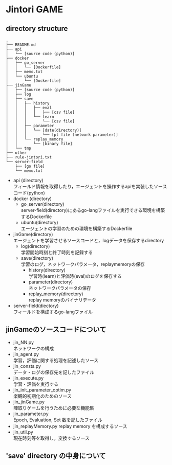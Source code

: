 # Jintori GAME

## directory structure
```
.
├── README.md
├── api
│   └── [source code (python)]
├── docker
│   ├── go_server
│   │   └── [Dockerfile]
│   ├── memo.txt
│   └── ubuntu
│       └── [Dockerfile]
├── jinGame
│   ├── [source code (python)]
│   ├── log
│   ├── save
│   │   ├── history
│   │   │   ├── eval
│   │   │   │   ├── [csv file]
│   │   │   └── learn
│   │   │       └── [csv file]
│   │   ├── parameter
│   │   │   └── [date(directory)]
│   │   │       └── [pt file (network parameter)]
│   │   └── replay_memory
│   │       └── [binary file]
│   └── tmp
├── other
├── rule-jintori.txt
└── server-field
    ├── [go file]
    └── memo.txt
```

* api (directory)  
フィールド情報を取得したり，エージェントを操作するapiを実装したソースコード(python)  
* docker (directory)  
    * go_server(directory)  
    server-field(directory)にあるgo-langファイルを実行できる環境を構築するDockerfile  
    * ubuntu(directory)  
    エージェントの学習のための環境を構築するDockerfile  
* jinGame(directory)  
エージェントを学習させるソースコードと，logデータを保存するdirectory  
    * log(directory)  
    学習開始時刻と終了時刻を記録する  
    * save(directory)  
    学習のログ，ネットワークパラメータ，replaymemoryの保存  
        * history(directory)  
        学習時(learn)と評価時(eval)のログを保存する  
        * parameter(directory)  
        ネットワークパラメータの保存  
        * replay_memory(directory)  
        replay memoryのバイナリデータ
* server-field(diectory)  
    フィールドを構成するgo-langファイル  

## jinGameのソースコードについて  
* jin_NN.py  
ネットワークの構成  
* jin_agent.py  
学習，評価に関する処理を記述したソース  
* jin_consts.py  
データ・ログの保存先を記したファイル  
* jin_execute.py  
学習・評価を実行する  
* jin_init_parameter_optim.py  
楽観的初期化のためのソース  
* jin_jinGame.py  
陣取りゲームを行うために必要な機能集  
* jin_parameter.py  
Epoch, Evaluation, Set 数を記したファイル  
* jin_replayMemory.py
replay memory を構成するソース  
* jin_util.py  
現在時刻等を取得し，変換するソース

## 'save' directory の中身について
